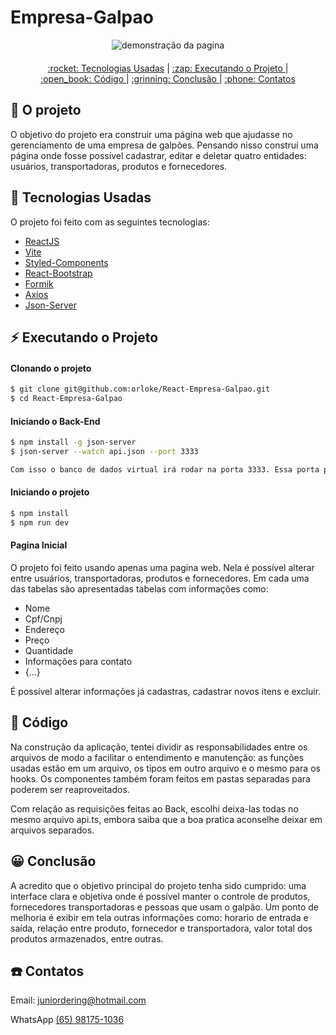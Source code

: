# Empresa-Galpao

<div align="center" style="margin-bottom: 20px;">
<img alt="demonstração da pagina" src="https://user-images.githubusercontent.com/96503495/171736607-90fe41f6-b4f1-4432-a0ef-689eed12ffdf.gif" width="auto" heigth="auto"/>
</div>

<div align="center" style="margin: 20px;">
    <p align="center" >
      <a href="#rocket-tecnologias-usadas"> :rocket: Tecnologias Usadas</a> |
      <a href="#zap-executando-o-projeto"> :zap: Executando o Projeto </a> |
      <a href="#open_book-código"> :open_book: Código </a> |
      <a href="#grinning-conclusão"> :grinning: Conclusão </a> |
      <a href="#phone-contatos"> :phone: Contatos </a>
    </p>

</div>

## :barber: O projeto

O objetivo do projeto era construir uma página web que ajudasse no gerenciamento de uma empresa de galpões. Pensando nisso construí uma página onde fosse possível cadastrar, editar e deletar quatro entidades: usuários, transportadoras, produtos e fornecedores.

## :rocket: Tecnologias Usadas

O projeto foi feito com as seguintes tecnologias:

- [ReactJS](https://pt-br.reactjs.org/)
- [Vite](https://vitejs.dev)
- [Styled-Components](https://styled-components.com/)
- [React-Bootstrap](https://react-bootstrap.github.io)
- [Formik](https://formik.org)
- [Axios](https://axios-http.com)
- [Json-Server](https://www.npmjs.com/package/json-server)

## :zap: Executando o Projeto
#### Clonando o projeto
```sh
$ git clone git@github.com:orloke/React-Empresa-Galpao.git
$ cd React-Empresa-Galpao
```

#### Iniciando o Back-End
```sh
$ npm install -g json-server
$ json-server --watch api.json --port 3333

Com isso o banco de dados virtual irá rodar na porta 3333. Essa porta pode ser alterada.
```

#### Iniciando o projeto
```sh
$ npm install
$ npm run dev
```


#### Pagina Inicial

O projeto foi feito usando apenas uma pagina web. Nela é possível alterar entre usuários, transportadoras, produtos e fornecedores. Em cada uma das tabelas são apresentadas tabelas com informações como:

* Nome
* Cpf/Cnpj
* Endereço
* Preço
* Quantidade
* Informações para contato
* {...}

É possível alterar informações já cadastras, cadastrar novos itens e excluir.

## :open_book: Código 

Na construção da aplicação, tentei dividir as responsabilidades entre os arquivos de modo a facilitar o entendimento e manutenção: as funções usadas estão em um arquivo, os tipos em outro arquivo e o mesmo para os hooks. Os componentes também foram feitos em pastas separadas para poderem ser reaproveitados.

Com relação as requisições feitas ao Back, escolhi deixa-las todas no mesmo arquivo api.ts, embora saiba que a boa pratica aconselhe deixar em arquivos separados.

## :grinning: Conclusão

A acredito que o objetivo principal do projeto tenha sido cumprido: uma interface clara e objetiva onde é possível manter o controle de produtos, fornecedores transportadoras e pessoas que usam o galpão. Um ponto de melhoria é exibir em tela outras informações como: horario de entrada e saída, relação entre produto, fornecedor e transportadora, valor total dos produtos armazenados, entre outras.

## :phone: Contatos

Email: [juniordering@hotmail.com](juniordering@hotmail.com)

WhatsApp [(65) 98175-1036](https://wa.me/5565981751036)



